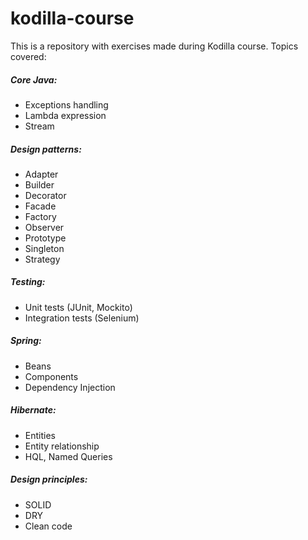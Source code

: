 <h1>  kodilla-course </h1>

This is a repository with exercises made during Kodilla course. Topics covered:

<h5> Core Java: </h5>

* Exceptions handling
* Lambda expression
* Stream

<h5>Design patterns: </h5>

* Adapter
* Builder
* Decorator
* Facade
* Factory
* Observer
* Prototype
* Singleton
* Strategy

<h5>Testing:</h5>

* Unit tests (JUnit, Mockito)
* Integration tests (Selenium)

<h5> Spring: </h5>

* Beans
* Components
* Dependency Injection

<h5> Hibernate: </h5>

* Entities
* Entity relationship
* HQL, Named Queries

<h5> Design principles: </h5>

* SOLID
* DRY
* Clean code

